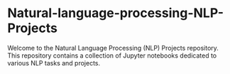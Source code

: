 # Natural-language-processing-NLP-Projects
Welcome to the Natural Language Processing (NLP) Projects repository. This repository contains a collection of Jupyter notebooks dedicated to various NLP tasks and projects. 
